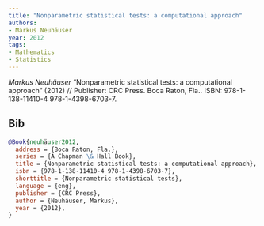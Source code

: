 ```yaml
---
title: "Nonparametric statistical tests: a computational approach"
authors:
- Markus Neuhäuser
year: 2012
tags:
- Mathematics
- Statistics
---
```


<i>Markus Neuhäuser</i> <span title="">“Nonparametric statistical tests: a computational approach”</span> (2012) // Publisher: CRC Press. Boca Raton, Fla.. ISBN:&nbsp;978-1-138-11410-4 978-1-4398-6703-7.

## Bib

```bib
@Book{neuhäuser2012,
  address = {Boca Raton, Fla.},
  series = {A Chapman \& Hall Book},
  title = {Nonparametric statistical tests: a computational approach},
  isbn = {978-1-138-11410-4 978-1-4398-6703-7},
  shorttitle = {Nonparametric statistical tests},
  language = {eng},
  publisher = {CRC Press},
  author = {Neuhäuser, Markus},
  year = {2012},
}
```
